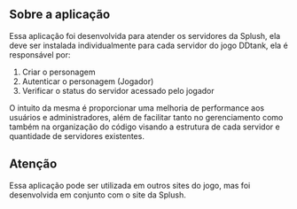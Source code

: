 ## Sobre a aplicação
Essa aplicação foi desenvolvida para atender os servidores da Splush, ela deve ser instalada individualmente para cada servidor do jogo DDtank, ela é responsável por:

1. Criar o personagem
2. Autenticar o personagem (Jogador)
3. Verificar o status do servidor acessado pelo jogador

O intuito da mesma é proporcionar uma melhoria de performance aos usuários e administradores, além de facilitar tanto no gerenciamento como também na organização do código visando a estrutura de cada servidor e quantidade de servidores existentes.

## Atenção
Essa aplicação pode ser utilizada em outros sites do jogo, mas foi desenvolvida em conjunto com o site da Splush.
